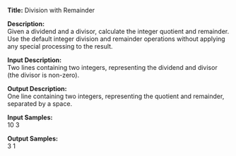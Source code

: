 
**Title:** 
Division with Remainder

**Description:**  
Given a dividend and a divisor, calculate the integer quotient and remainder. Use the default integer division and remainder operations without applying any special processing to the result.

**Input Description:**  
Two lines containing two integers, representing the dividend and divisor (the divisor is non-zero).

**Output Description:**  
One line containing two integers, representing the quotient and remainder, separated by a space.

**Input Samples:**  
10
3

**Output Samples:**  
3 1

